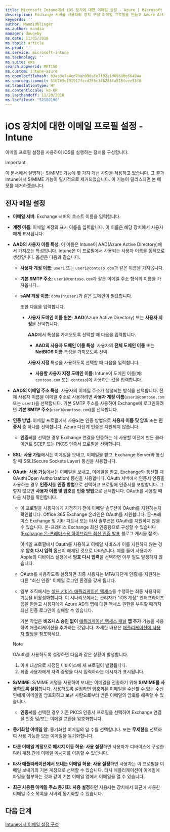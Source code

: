 ```yaml
---
title: Microsoft Intune에서 iOS 장치에 대한 이메일 설정 - Azure | Microsoft Docs
description: Exchange 서버를 사용하여 장치 구성 이메일 프로필을 만들고 Azure Active Directory에서 특성을 검색합니다. 또한 SSL을 활성화하고, 인증서 또는 사용자 이름/암호를 인증하고, Microsoft Intune을 사용하여 iOS 장치에서 이메일을 동기화할 수 있습니다.
keywords: ''
author: MandiOhlinger
ms.author: mandia
manager: dougeby
ms.date: 11/05/2018
ms.topic: article
ms.prod: ''
ms.service: microsoft-intune
ms.technology: ''
ms.suite: ems
search.appverid: MET150
ms.custom: intune-azure
ms.openlocfilehash: b3aa3e7a4cd79ab990afe7f02a1d6960bc66494a
ms.sourcegitcommit: 51b763e131917fccd255c346286fa515fcee33f0
ms.translationtype: HT
ms.contentlocale: ko-KR
ms.lasthandoff: 11/20/2018
ms.locfileid: "52180190"
---
```

# <a name="email-profile-settings-for-ios-devices---intune"></a>iOS 장치에 대한 이메일 프로필 설정 - Intune

이메일 프로필 설정을 사용하여 iOS를 실행하는 장치를 구성합니다.

> [!IMPORTANT]
> 이 문서에서 설명하는 S/MIME 기능에 몇 가지 개선 사항을 적용하고 있습니다. 그 결과 Intune에서 S/MIME 기능이 일시적으로 제거되었습니다. 이 기능이 릴리스되면 본 메모를 제거하겠습니다.

## <a name="email-settings"></a>전자 메일 설정

- **이메일 서버**: Exchange 서버의 호스트 이름을 입력합니다.
- **계정 이름**: 이메일 계정의 표시 이름을 입력합니다. 이 이름은 해당 장치에서 사용자에게 표시됩니다.
- **AAD의 사용자 이름 특성**: 이 이름은 Intune이 AAD(Azure Active Directory)에서 가져오는 특성입니다. Intune은 이 프로필에서 사용되는 사용자 이름을 동적으로 생성합니다. 옵션은 다음과 같습니다.
  - **사용자 계정 이름**: `user1` 또는 `user1@contoso.com`과 같은 이름을 가져옵니다.
  - **기본 SMTP 주소**: `user1@contoso.com`과 같은 이메일 주소 형식의 이름을 가져옵니다.
  - **sAM 계정 이름**: `domain\user1`과 같은 도메인이 필요합니다.

    또한 다음을 입력합니다.  
    - **사용자 도메인 이름 원본**: **AAD**(Azure Active Directory) 또는 **사용자 지정**을 선택합니다.

      **AAD**에서 특성을 가져오도록 선택할 때 다음을 입력합니다.
      - **AAD의 사용자 도메인 이름 특성**: 사용자의 **전체 도메인 이름** 또는 **NetBIOS 이름** 특성을 가져오도록 선택

      **사용자 지정** 특성을 사용하도록 선택할 때 다음을 입력합니다.
      - **사용할 사용자 지정 도메인 이름**: Intune이 도메인 이름(예: `contoso.com` 또는 `contoso`)에 사용하는 값을 입력합니다.

- **AAD의 이메일 주소 특성**: 사용자의 이메일 주소가 생성되는 방식을 선택합니다. 전체 사용자 이름을 이메일 주소로 사용하려면 **사용자 계정 이름**(`user1@contoso.com` 또는 `user1`)을 선택합니다. 기본 SMTP 주소를 사용하여 Exchange에 로그인하려면 **기본 SMTP 주소**(`user1@contoso.com`)를 선택합니다.
- **인증 방법**: 이메일 프로필에서 사용되는 인증 방법으로 **사용자 이름 및 암호** 또는 **인증서** 중 하나를 선택합니다. Azure 다단계 인증은 지원되지 않습니다.
  - **인증서**를 선택한 경우 Exchange 연결을 인증하는 데 사용할 이전에 만든 클라이언트 SCEP 또는 PKCS 인증서 프로필을 선택합니다.
- **SSL**: **사용 가능**에서는 이메일을 보내고, 이메일을 받고, Exchange Server와 통신할 때 SSL(Secure Sockets Layer) 통신을 사용합니다.
- **OAuth**: **사용 가능**에서는 이메일을 보내고, 이메일을 받고, Exchange와 통신할 때 OAuth(Open Authorization) 통신을 사용합니다. OAuth 서버에서 인증서 인증을 사용하는 경우 **인증서**를 **인증 방법**으로 선택하고 프로필에 인증서를 포함합니다. 그렇지 않으면 **사용자 이름 및 암호**를 **인증 방법**으로 선택합니다. OAuth를 사용할 때 다음 사항을 확인합니다.

  - 이 프로필을 사용자에게 지정하기 전에 이메일 솔루션이 OAuth를 지원하는지 확인합니다. Office 365 Exchange 온라인은 OAuth를 지원합니다. 온-프레미스 Exchange 및 기타 파트너 또는 타사 솔루션은 OAuth를 지원하지 않을 수 있습니다. 온-프레미스 Exchange 최신 인증용으로 구성할 수 있습니다([Exchange 온-프레미스용 하이브리드 최신 인증 발표](https://blogs.technet.microsoft.com/exchange/2017/12/06/announcing-hybrid-modern-authentication-for-exchange-on-premises/) 블로그 게시물 참조).

    이메일 프로필에서 Oauth를 사용하고 이메일 서비스가 이를 지원하지 않는 경우 **암호 다시 입력** 옵션이 해제된 것으로 나타납니다. 예를 들어 사용자가 Apple의 디바이스 설정에서 **암호 다시 입력**을 선택하면 아무 일도 발생하지 않습니다.

  - OAuth를 사용하도록 설정하면 최종 사용자는 MFA(다단계 인증)를 지원하는 다른 "최신 인증" 이메일 로그인 환경을 갖게 됩니다. 

  - 일부 조직에서는 [셀프 서비스 애플리케이션 액세스](https://docs.microsoft.com/azure/active-directory/manage-apps/manage-self-service-access)를 수행하는 최종 사용자의 기능을 비활성화합니다. 이 시나리오에서는 관리자가 "iOS 계정" 엔터프라이즈 앱을 만들고 사용자에게 Azure AD의 앱에 대한 액세스 권한을 부여할 때까지 최신 인증 로그인이 실패할 수 있습니다.

    기본 작업은 **비즈니스 승인 없이** [애플리케이션 액세스 패널](https://docs.microsoft.com/azure/active-directory/user-help/active-directory-saas-access-panel-introduction) **앱 추가** 기능을 사용하여 애플리케이션을 추가하는 것입니다. 자세한 내용은 [애플리케이션에 사용자 할당](https://docs.microsoft.com/azure/active-directory/manage-apps/ways-users-get-assigned-to-applications)을 참조하세요.

  > [!NOTE]
  > OAuth를 사용하도록 설정하면 다음과 같은 상황이 발생합니다.  
  > 1. 이미 대상으로 지정된 디바이스에 새 프로필이 발행됩니다.
  > 2. 최종 사용자에게 자격 증명을 다시 입력하라는 메시지가 표시됩니다.

- **S/MIME**: S/MIME 서명을 사용하여 보내는 이메일을 전송하기 위해 **S/MIME를 사용하도록 설정**합니다. 사용하도록 설정하면 암호화된 이메일을 수신할 수 있는 수신인에게 이메일을 암호화하고 보낸 사람으로부터 받은 이메일의 암호를 해독할 수 있습니다.
  - **인증서**를 선택한 경우 기존 PKCS 인증서 프로필을 선택하여 Exchange 연결을 인증 및/또는 이메일 교환을 암호화합니다.
- **동기화할 이메일 양**: 동기화할 이메일의 일 수를 선택합니다. 또는 **무제한**을 선택하여 사용 가능한 모든 이메일을 동기화합니다.
- **다른 이메일 계정으로 메시지 이동 허용**: **사용 설정**하면 사용자가 디바이스에 구성한 여러 계정 간에 이메일 메시지를 이동할 수 있습니다.
- **타사 애플리케이션에서 보내는 이메일 허용**: **사용 설정**하면 사용자는 이 프로필을 이메일 보내기의 기본 계정으로 선택할 수 있습니다. 타사 애플리케이션이 이메일에 파일을 첨부하는 것과 같이 기본 이메일 앱에서 이메일을 열 수 있습니다.
- **최근 사용된 이메일 주소 동기화**: **사용 설정**하면 사용자는 장치에서 최근에 사용한 이메일 주소 목록을 서버와 동기화할 수 있습니다.

## <a name="next-steps"></a>다음 단계
[Intune에서 이메일 설정 구성](email-settings-configure.md)
